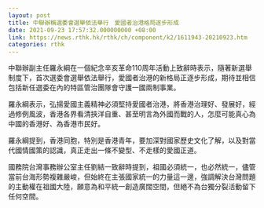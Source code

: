 ```yaml
---
layout: post
title: 中聯辦稱選委會選舉依法舉行　愛國者治港格局逐步形成
date: 2021-09-23 17:57:32.000000000 +08:00
link: https://news.rthk.hk/rthk/ch/component/k2/1611943-20210923.htm
categories: rthk
---
```


中聯辦副主任羅永綱在一個紀念辛亥革命110周年活動上致辭時表示，隨著新選舉制度下，首次選委會選舉依法舉行，愛國者治港的新格局正逐步形成，期待並相信包括新任選委在內的特區管治團隊會守護一國兩制事業。

羅永綱表示，弘揚愛國主義精神必須堅持愛國者治港，將香港治理好、發展好，經過修例風波，香港各界看清挾洋自重、甚至明言為外國而戰的人，怎麼可能真心為中國的香港好、為香港市民好。

羅永綱提到，香港同胞，特別是香港青年，要加深對國家歷史文化了解，以及對當代國情國策的認識，真正走出一條不變型、不走樣的愛國正道。

國務院台灣事務辦公室主任劉結一致辭時提到，祖國必須統一，也必然統一，儘管當前台海形勢複雜嚴峻，但始終在主張國家統一的力量這一邊，強調解決台灣問題的主動權在祖國大陸，願意為和平統一創造廣闊空間，但絕不為台獨分裂活動留下任何空間。
